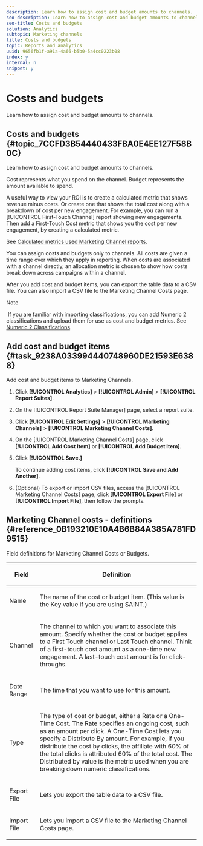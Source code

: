 ```yaml
---
description: Learn how to assign cost and budget amounts to channels.
seo-description: Learn how to assign cost and budget amounts to channels.
seo-title: Costs and budgets
solution: Analytics
subtopic: Marketing channels
title: Costs and budgets
topic: Reports and analytics
uuid: 9656fb1f-a91a-4a66-b5b0-5a4cc0223b08
index: y
internal: n
snippet: y
---
```


# Costs and budgets

Learn how to assign cost and budget amounts to channels.

## Costs and budgets {#topic_7CCFD3B54440433FBA0E4EE127F58B0C}

Learn how to assign cost and budget amounts to channels. 

Cost represents what you spend on the channel. Budget represents the amount available to spend.

A useful way to view your ROI is to create a calculated metric that shows revenue minus costs. Or create one that shows the total cost along with a breakdown of cost per new engagement. For example, you can run a [!UICONTROL First-Touch Channel] report showing new engagements. Then add a First-Touch Cost metric that shows you the cost per new engagement, by creating a calculated metric.

See [Calculated metrics used Marketing Channel reports](../c-marketing-channels/c-channel-calc-metrics.md#topic_4521D324A79E43EF99E69FCDE1E92F74).

You can assign costs and budgets only to channels. All costs are given a time range over which they apply in reporting. When costs are associated with a channel directly, an allocation metric is chosen to show how costs break down across campaigns within a channel.

After you add cost and budget items, you can export the table data to a CSV file. You can also import a CSV file to the Marketing Channel Costs page.

>[!NOTE]
>
>&nbsp;If you are familiar with importing classifications, you can add Numeric 2 classifications and upload them for use as cost and budget metrics. See [Numeric 2 Classifications](https://marketing.adobe.com/resources/help/en_US/sc/saint/index.html#Numeric%202%20Classifications).

## Add cost and budget items {#task_9238A033994440748960DE21593E6388}

Add cost and budget items to Marketing Channels.

1. Click **[!UICONTROL Analytics]** > **[!UICONTROL Admin]** > **[!UICONTROL Report Suites]**.
1. On the [!UICONTROL Report Suite Manager] page, select a report suite.
1. Click **[!UICONTROL Edit Settings]** > **[!UICONTROL Marketing Channels]** > **[!UICONTROL Marketing Channel Costs]**.
1. On the [!UICONTROL Marketing Channel Costs] page, click **[!UICONTROL Add Cost Item]** or **[!UICONTROL Add Budget Item]**.
1. Click **[!UICONTROL Save.]**

   To continue adding cost items, click **[!UICONTROL Save and Add Another]**. 

1. (Optional) To export or import CSV files, access the [!UICONTROL Marketing Channel Costs] page, click **[!UICONTROL Export File]** or **[!UICONTROL Import File]**, then follow the prompts.

## Marketing Channel costs - definitions {#reference_0B193210E10A4B6B84A385A781FD9515}

Field definitions for Marketing Channel Costs or Budgets.

<table id="table_C18A0F1C9E214EB585A29801BA2400F8"> 
 <thead> 
  <tr> 
   <th colname="col1" class="entry"> <p>Field </p> </th> 
   <th colname="col2" class="entry"> <p>Definition </p> </th> 
  </tr> 
 </thead>
 <tbody> 
  <tr> 
   <td colname="col1"> <p>Name </p> </td> 
   <td colname="col2"> <p>The name of the cost or budget item. (This value is the <span class="uicontrol"> Key</span> value if you are using SAINT.) </p> </td> 
  </tr> 
  <tr> 
   <td colname="col1"> <p>Channel </p> </td> 
   <td colname="col2"> <p>The channel to which you want to associate this amount. Specify whether the cost or budget applies to a First Touch channel or Last Touch channel. Think of a first-touch cost amount as a one-time new engagement. A last-touch cost amount is for click-throughs. </p> </td> 
  </tr> 
  <tr> 
   <td colname="col1"> <p>Date Range </p> </td> 
   <td colname="col2"> <p>The time that you want to use for this amount. </p> </td> 
  </tr> 
  <tr> 
   <td colname="col1"> <p>Type </p> </td> 
   <td colname="col2"> <p> The type of cost or budget, either a Rate or a One-Time Cost. The Rate specifies an ongoing cost, such as an amount per click. A One-Time Cost lets you specify a Distribute By amount. For example, if you distribute the cost by clicks, the affiliate with 60% of the total clicks is attributed 60% of the total cost. The <span class="uicontrol"> Distributed by</span> value is the metric used when you are breaking down numeric classifications. </p> </td> 
  </tr> 
  <tr> 
   <td colname="col1"> <p>Export File </p> </td> 
   <td colname="col2"> <p>Lets you export the table data to a CSV file. </p> </td> 
  </tr> 
  <tr> 
   <td colname="col1"> <p>Import File </p> </td> 
   <td colname="col2"> <p>Lets you import a CSV file to the <span class="wintitle"> Marketing Channel Costs</span> page. </p> </td> 
  </tr> 
 </tbody> 
</table>


